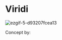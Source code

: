 # Viridi

![ezgif-5-d93207fcea13](https://user-images.githubusercontent.com/31239471/55337097-53435b80-549e-11e9-83a5-b63f87c24a60.gif)


Concept by:
